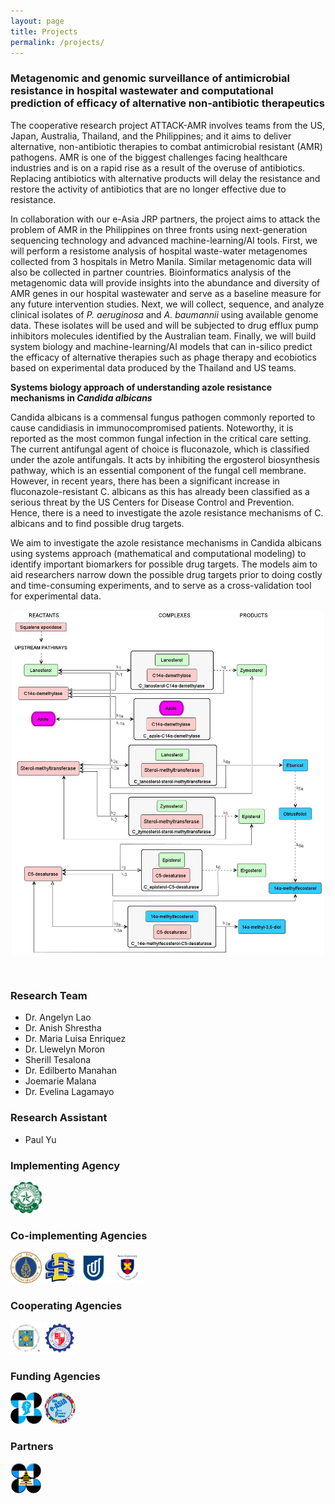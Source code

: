 ```yaml
---
layout: page
title: Projects
permalink: /projects/
---
```

<a id="attack_amr"><a/>
### **Metagenomic and genomic surveillance of antimicrobial resistance in hospital wastewater and computational prediction of efficacy of alternative non-antibiotic therapeutics**

The cooperative research project ATTACK-AMR involves teams from the US, Japan, Australia, Thailand, and the Philippines; and it aims to deliver alternative, non-antibiotic therapies to combat antimicrobial resistant (AMR) pathogens. AMR is one of the biggest challenges facing healthcare industries and is on a rapid rise as a result of the overuse of antibiotics. Replacing antibiotics with alternative products will delay the resistance and restore the activity of antibiotics that are no longer effective due to resistance.

In collaboration with our e-Asia JRP partners, the project aims to attack the problem of AMR in the Philippines on three fronts using next-generation sequencing technology and advanced machine-learning/AI tools. First, we will perform a resistome analysis of hospital waste-water metagenomes collected from 3 hospitals in Metro Manila. Similar metagenomic data will also be collected in partner countries. Bioinformatics analysis of the metagenomic data will provide insights into the abundance and diversity of AMR genes in our hospital wastewater and serve as a baseline measure for any future intervention studies.  Next, we will collect, sequence, and analyze clinical isolates of *P. aeruginosa* and *A. baumannii* using available genome data. These isolates will be used and will be subjected to drug efflux pump inhibitors molecules identified by the Australian team. Finally, we will build system biology and machine-learning/AI models that can in-silico predict the efficacy of alternative therapies such as phage therapy and ecobiotics based on experimental data produced by the Thailand and US teams.

**Systems biology approach of understanding azole resistance mechanisms in *Candida albicans***

Candida albicans is a commensal fungus pathogen commonly reported to cause candidiasis in immunocompromised patients. Noteworthy, it is reported as the most common fungal infection in the critical care setting. The current antifungal agent of choice is fluconazole, which is classified under the azole antifungals. It acts by inhibiting the ergosterol biosynthesis pathway, which is an essential component of the fungal cell membrane. However, in recent years, there has been a significant increase in fluconazole-resistant C. albicans as this has already been classified as a serious threat by the US Centers for Disease Control and Prevention. Hence, there is a need to investigate the azole resistance mechanisms of C. albicans and to find possible drug targets. 

We aim to investigate the azole resistance mechanisms in Candida albicans using systems approach (mathematical and computational modeling) to identify important biomarkers for possible drug targets. The models aim to aid researchers narrow down the possible drug targets prior to doing costly and time-consuming experiments, and to serve as a cross-validation tool for experimental data.

<p style='text-align:center;'>
	<img src='/assets/erg-pathway.jpg' width='500' align='middle' />
</p>

<br>

### **Research Team**
- Dr. Angelyn Lao [<i class="fa-regular fa-envelope"></i>](mailto:angelyn.lao@dlsu.edu.ph)
- Dr. Anish Shrestha [<i class="fa-regular fa-envelope"></i>](mailto:anish.shrestha@dlsu.edu.ph)
- Dr. Maria Luisa Enriquez [<i class="fa-regular fa-envelope"></i>](mailto:ma.luisa.enriquez@dlsu.edu.ph)
- Dr. Llewelyn Moron [<i class="fa-regular fa-envelope"></i>](mailto:llewelyn.moron@dlsu.edu.ph)
- Sherill Tesalona
- Dr. Edilberto Manahan
- Joemarie Malana
- Dr. Evelina Lagamayo

### **Research Assistant**
- Paul Yu [<i class="fa-regular fa-envelope"></i>](mailto:paul_k_yu@dlsu.edu.ph)

### **Implementing Agency**

<a href='https://www.dlsu.edu.ph/'><img src='/assets/dlsu-logo.png' width='50' height='50' /></a>

### **Co-implementing Agencies**

<a href='https://mahidol.ac.th/'><img src='/assets/mahidol-logo.svg' width='50' height='50' /></a>
<a href='https://www.sdstate.edu/'><img src='/assets/sdstate-logo.png' width='50' height='50' /></a>
<a href='https://www.unisa.edu.au/'><img src='/assets/unisa-logo.png' width='50' height='50' /></a>
<a href='https://www.keio.ac.jp/en/'><img src='/assets/keio-logo.png' width='50' height='50' /></a>

### **Cooperating Agencies**

<a href='https://www.ust.edu.ph/'><img src='/assets/ust-logo.jpg' width='50' height='50' /></a>
<a href='https://www.stlukes.com.ph/'><img src='/assets/slmc-logo.jpg' width='50' height='50' /></a>

### **Funding Agencies** 

<a href='https://www.pchrd.dost.gov.ph/'><img src='/assets/dost-pchrd-logo.png' width='50' height='50' /></a>
<a href='https://www.the-easia.org/jrp/'><img src='/assets/easia-jrp-logo.png' width='50' height='50' /></a>

### **Partners**

<a href='https://www.sei.dost.gov.ph/'><img src='/assets/dost-sei-logo.png' width='50' height='50' /></a>